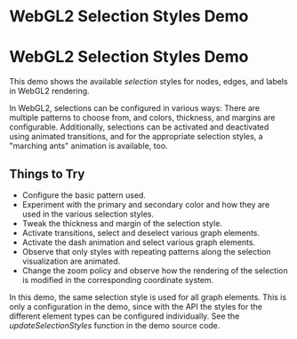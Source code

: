 <!--
 //////////////////////////////////////////////////////////////////////////////
 // @license
 // This file is part of yFiles for HTML 2.6.0.3.
 // Use is subject to license terms.
 //
 // Copyright (c) 2000-2024 by yWorks GmbH, Vor dem Kreuzberg 28,
 // 72070 Tuebingen, Germany. All rights reserved.
 //
 //////////////////////////////////////////////////////////////////////////////
-->
# WebGL2 Selection Styles Demo

# WebGL2 Selection Styles Demo

This demo shows the available _selection_ styles for nodes, edges, and labels in WebGL2 rendering.

In WebGL2, selections can be configured in various ways: There are multiple patterns to choose from, and colors, thickness, and margins are configurable. Additionally, selections can be activated and deactivated using animated transitions, and for the appropriate selection styles, a "marching ants" animation is available, too.

## Things to Try

- Configure the basic pattern used.
- Experiment with the primary and secondary color and how they are used in the various selection styles.
- Tweak the thickness and margin of the selection style.
- Activate transitions, select and deselect various graph elements.
- Activate the dash animation and select various graph elements.
- Observe that only styles with repeating patterns along the selection visualization are animated.
- Change the zoom policy and observe how the rendering of the selection is modified in the corresponding coordinate system.

In this demo, the same selection style is used for all graph elements. This is only a configuration in the demo, since with the API the styles for the different element types can be configured individually. See the _updateSelectionStyles_ function in the demo source code.
